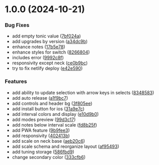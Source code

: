 # 1.0.0 (2024-10-21)


### Bug Fixes

* add empty tonic value ([7bf024a](https://github.com/fugudesign/fretboarder/commit/7bf024ad1d2e3cbe7a5f7a7f7300fc7516dfa824))
* add upgrades by version ([a34dc9b](https://github.com/fugudesign/fretboarder/commit/a34dc9b96cfa974c0db6e0090b37db3bd85a3d05))
* enhance notes ([17b5e78](https://github.com/fugudesign/fretboarder/commit/17b5e7847ad3adb6bae8bf8b259cdbfcaf6cad16))
* enhance styles for switch ([8266804](https://github.com/fugudesign/fretboarder/commit/82668040b787f99fb18cebefe36d0c508430a8c6))
* includes error ([9992c8f](https://github.com/fugudesign/fretboarder/commit/9992c8fdbdc375f3167ec02cc22d00267964bae0))
* responsivity except neck ([ce0b9bc](https://github.com/fugudesign/fretboarder/commit/ce0b9bc5b121733440aaa4c7d2c2ff7dacd564be))
* try to fix netlify deploy ([e42e590](https://github.com/fugudesign/fretboarder/commit/e42e590da1f79f25f68fe01ce6edb693b70a42fd))


### Features

* add ability to update selection with arrow keys in selects ([8348583](https://github.com/fugudesign/fretboarder/commit/834858366cb66ff6a41aafbfe3a926d7baf3f55b))
* add auto release ([a1f9bc7](https://github.com/fugudesign/fretboarder/commit/a1f9bc7e052b0ecb6052a4b8376c7744a42a8f4f))
* add controls and header bg ([3f805ee](https://github.com/fugudesign/fretboarder/commit/3f805ee8eb91eee6cd468ae599e50a5e1a017af8))
* add install button for ios ([31a9e7c](https://github.com/fugudesign/fretboarder/commit/31a9e7c5f140f111b93e6dd10e4bb3d70db82c68))
* add interval colors and display ([e10d9b0](https://github.com/fugudesign/fretboarder/commit/e10d9b08f1bd9e71cfb3fec063e72255a9a85719))
* add modes preview ([99d3c17](https://github.com/fugudesign/fretboarder/commit/99d3c17477ea1e0f060e4cebcddf13b181e32e30))
* add notes below interval scale ([fd8b25f](https://github.com/fugudesign/fretboarder/commit/fd8b25ff353a9e42ce7d6ebb9f3e77d26469bc44))
* add PWA feature ([9b9fee3](https://github.com/fugudesign/fretboarder/commit/9b9fee3cde9d58eaae224b5016f88cadcbf778eb))
* add responsivity ([402413b](https://github.com/fugudesign/fretboarder/commit/402413bc0f26a6a83db8ad4f199529b12766a8d3))
* add scale on neck base ([aeb20c6](https://github.com/fugudesign/fretboarder/commit/aeb20c6e62d7e585ac9a7779f4467366f9ced82c))
* add scale schema and reorganize layout ([af95493](https://github.com/fugudesign/fretboarder/commit/af95493920367e797084719ffa0a204cde31d7c2))
* add tuning storage ([586fbd9](https://github.com/fugudesign/fretboarder/commit/586fbd9a1fad0233018729693f0114c2b8a34f64))
* change secondary color ([333cfb6](https://github.com/fugudesign/fretboarder/commit/333cfb68052eb1036503fe2574ce8242526f4b84))
